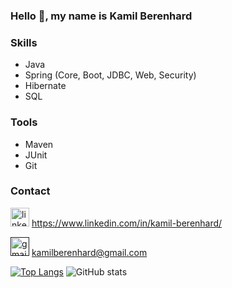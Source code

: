 ### Hello 👋, my name is Kamil Berenhard

### Skills
* Java
* Spring (Core, Boot, JDBC, Web, Security)
* Hibernate
* SQL

### Tools
* Maven
* JUnit
* Git


### Contact
[<img src='https://cdn.jsdelivr.net/npm/simple-icons@3.0.1/icons/linkedin.svg' alt='linkedin' height='30'>](https://www.linkedin.com/in/kamil-berenhard/) https://www.linkedin.com/in/kamil-berenhard/

[<img src='https://cdn.jsdelivr.net/npm/simple-icons@3.0.1/icons/gmail.svg' alt='gmail' height='30'>]() kamilberenhard@gmail.com  

[![Top Langs](https://github-readme-stats.vercel.app/api/top-langs/?username=Lemci0)](https://github.com/anuraghazra/github-readme-stats)
![GitHub stats](https://github-readme-stats.vercel.app/api?username=Lemci0&show_icons=true) 

